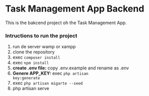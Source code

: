 # Task Management App Backend
This is the bakcend project oh the Task Management App.

### Intructions to run the project
1. run de server wamp or xampp
2. clone the repository
3.  exec <code>composer install</code>
4.  exec <code>npm install</code>
5. <b> create .env file:</b> copy .env.example and rename as .env
6. <b>Genere APP_KEY:</b>  exec <code>php artisan key:generate</code> 
7. exec <code>php artisan migarte --seed</code>
8. php artisan serve
